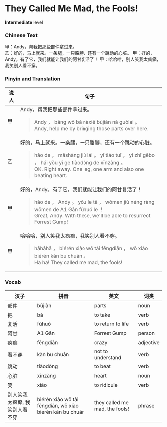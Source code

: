 # They Called Me Mad, the Fools!
**Intermediate** level
### Chinese Text
甲：Andy，帮我把那些部件拿过来。<br />乙：好的，马上就来。一条腿，一只胳膊，还有一个跳动的心脏。
甲：好的，Andy。有了它，我们就能让我们的阿甘复活了！
甲：哈哈哈，别人笑我太疯癫，我笑别人看不穿。

### Pinyin and Translation
|说人|句子|
|----|----|
|甲|Andy，帮我把那些部件拿过来。<blockquote>Andy ， bāng wǒ bǎ nàxiē bùjiàn ná guòlai 。<br />Andy, help me by bringing those parts over here.</blockquote>|
|乙|好的，马上就来。一条腿，一只胳膊，还有一个跳动的心脏。<blockquote>hǎo de ， mǎshàng jiù lái 。 yī tiáo tuǐ ， yī zhǐ gēbo ， hái yǒu yī ge tiàodòng de xīnzàng 。<br />OK. Right away. One leg, one arm and also one beating heart.</blockquote>|
|甲|好的，Andy。有了它，我们就能让我们的阿甘复活了！<blockquote>hǎo de ， Andy 。 yǒu le tā ， wǒmen jiù néng ràng wǒmen de A1 Gān fùhuó le ！<br />Great, Andy. With these, we'll be able to resurrect Forrest Gump!</blockquote>|
|甲|哈哈哈，别人笑我太疯癫，我笑别人看不穿。<blockquote>hāhāhā ， biérén xiào wǒ tài fēngdiān ， wǒ xiào biérén kàn bu chuān 。<br />Ha ha! They called me mad, the fools!</blockquote>|
### Vocab
|汉子|拼音|英文|词类|
|----|----|----|----|
|部件|bùjiàn|parts|noun|
|把|bǎ|to take|verb|
|复活|fùhuó|to return to life|verb|
|阿甘|A1 Gān|Forrest Gump|person|
|疯癫|fēngdiān|crazy|adjective|
|看不穿|kàn bu chuān|not to understand|verb|
|跳动|tiàodòng|to beat|verb|
|心脏|xīnzàng|heart|noun|
|笑|xiào|to ridicule|verb|
|别人笑我太疯癫, 我笑别人看不穿|biérén xiào wǒ tài fēngdiān, wǒ xiào biérén kàn bu chuān|they called me mad, the fools!|phrase|